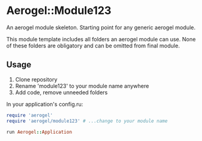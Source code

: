 # Aerogel::Module123

An aerogel module skeleton. Starting point for any generic aerogel module.

This module template includes all folders an aerogel module can use. None of these folders are obligatory and can be omitted from final module.

## Usage

1. Clone repository
2. Rename 'module123' to your module name anywhere
3. Add code, remove unneeded folders

In your application's config.ru:
```ruby
require 'aerogel'
require 'aerogel/module123' # ...change to your module name

run Aerogel::Application
```
